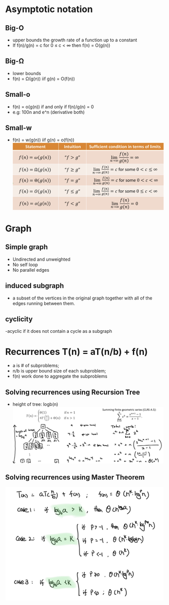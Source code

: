 # Asymptotic notation
## Big-O
- upper bounds the growth rate of a function up to a constant
- If f(n)/g(n) = c for 0 ≤ c < ∞ then f(n) = O(g(n))
## Big-Ω
- lower bounds
- f(n) = Ω(g(n)) iif g(n) = O(f(n))
## Small-o
- f(n) = o(g(n)) if and only if f(n)/g(n) = 0
- e.g: 100n and e^n (derivative both)
## Small-w
- f(n) = w(g(n)) iif g(n) = o(f(n))
![alt text](./images/IMG_F69B8CB5D2F6-1.jpeg "Asymptotic notation")

# Graph
## Simple graph
- Undirected and unweighted
- No self loop
- No parallel edges
## induced subgraph
- a subset of the vertices in the original graph together with all of the edges running between them.
## cyclicity
-acyclic if it does not contain a cycle as a subgraph

# Recurrences T(n) = aT(n/b) + f(n)
- a is # of subproblems; 
- n/b is upper bound size of each subproblem; 
- f(n) work done to aggregate the subproblems
## Solving recurrences using Recursion Tree 
- height of tree: logb(n)
![alt text](./images/IMG_EBF3B7275F0D-1.jpeg "Recursion tree example")
## Solving recurrences using Master Theorem
![alt text](./images/IMG_99550F772125-1.jpeg "Master Theorem")

